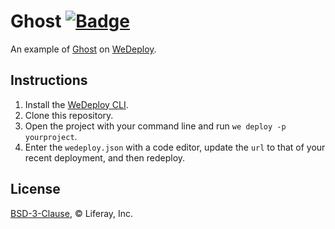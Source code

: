 # Ghost [![Badge](https://img.shields.io/badge/built%20with-wedeploy-00d46a.svg?style=flat)](http://wedeploy.com)

An example of [Ghost](https://hub.docker.com/_/ghost/) on [WeDeploy](https://wedeploy.com/).

## Instructions

1. Install the [WeDeploy CLI](https://wedeploy.com/docs/intro/using-the-command-line/).
2. Clone this repository.
3. Open the project with your command line and run `we deploy -p yourproject`.
4. Enter the `wedeploy.json` with a code editor, update the `url` to that of your recent deployment, and then redeploy.

## License

[BSD-3-Clause](./LICENSE.md), © Liferay, Inc.
